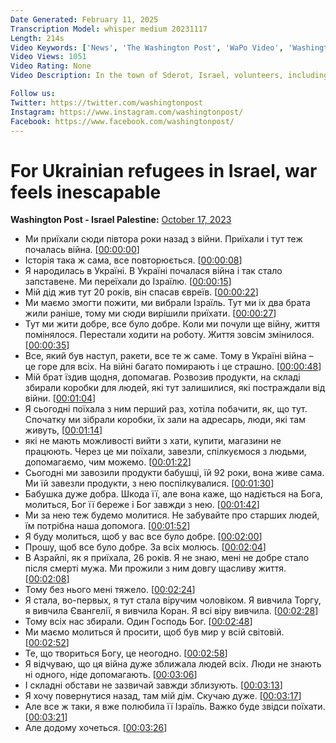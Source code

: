 ```yaml
---
Date Generated: February 11, 2025
Transcription Model: whisper medium 20231117
Length: 214s
Video Keywords: ['News', 'The Washington Post', 'WaPo Video', 'Washington Post Video', 'Washington Post YouTube', 'a:world', 'gaza', 'hamas', 'israel', 'palestine', 's:World', 't:Original', 'ukraine', 'war']
Video Views: 1051
Video Rating: None
Video Description: In the town of Sderot, Israel, volunteers, including Ukrainian refugee Veronica Odarchuk, bring food and other household supplies to elderly residents. For Odarchuk, war feels inescapable: 'We came here, and the war began too, same story, everything is repeated.' Subscribe to The Washington Post on YouTube: https://wapo.st/2QOdcqK

Follow us:
Twitter: https://twitter.com/washingtonpost
Instagram: https://www.instagram.com/washingtonpost/
Facebook: https://www.facebook.com/washingtonpost/
---
```


# For Ukrainian refugees in Israel, war feels inescapable
**Washington Post - Israel Palestine:** [October 17, 2023](https://www.youtube.com/watch?v=fLLEHmxrQOU)
*  Ми приїхали сюди півтора роки назад з війни. Приїхали і тут теж почалась війна. [[00:00:00](https://www.youtube.com/watch?v=fLLEHmxrQOU&t=0.0s)]
*  Історія така ж сама, все повторюється. [[00:00:08](https://www.youtube.com/watch?v=fLLEHmxrQOU&t=8.0s)]
*  Я народилась в Україні. В Україні почалася війна і так стало запставене. Ми переїхали до Ізраїлю. [[00:00:15](https://www.youtube.com/watch?v=fLLEHmxrQOU&t=15.0s)]
*  Мій дід жив тут 20 років, він спасав євреїв. [[00:00:22](https://www.youtube.com/watch?v=fLLEHmxrQOU&t=22.0s)]
*  Ми маємо змогти пожити, ми вибрали Ізраїль. Тут ми іх два брата жили раніше, тому ми сюди вирішили приїхати. [[00:00:27](https://www.youtube.com/watch?v=fLLEHmxrQOU&t=27.0s)]
*  Тут ми жити добре, все було добре. Коли ми почули ще війну, життя помінялося. Перестали ходити на роботу. Життя зовсім змінилося. [[00:00:35](https://www.youtube.com/watch?v=fLLEHmxrQOU&t=35.0s)]
*  Все, який був наступ, ракети, все те ж саме. Тому в Україні війна – це горе для всіх. На війні багато помирають і це страшно. [[00:00:48](https://www.youtube.com/watch?v=fLLEHmxrQOU&t=48.0s)]
*  Мій брат їздив щодня, допомагав. Розвозив продукти, на складі збирали коробки для людей, які тут залишилися, які постраждали від війни. [[00:01:04](https://www.youtube.com/watch?v=fLLEHmxrQOU&t=64.0s)]
*  Я сьогодні поїхала з ним перший раз, хотіла побачити, як, що тут. Спочатку ми зібрали коробки, їх зали на адресарь, люди, які там живуть, [[00:01:14](https://www.youtube.com/watch?v=fLLEHmxrQOU&t=74.0s)]
*  які не мають можливості вийти з хати, купити, магазини не працюють. Через це ми поїхали, завезли, спілкуємося з людьми, допомагаємо, чим можемо. [[00:01:22](https://www.youtube.com/watch?v=fLLEHmxrQOU&t=82.0s)]
*  Сьогодні ми завозили продукти бабушці, їй 92 роки, вона живе сама. Ми їй завезли продукти, з нею поспілкувалися. [[00:01:30](https://www.youtube.com/watch?v=fLLEHmxrQOU&t=90.0s)]
*  Бабушка дуже добра. Шкода її, але вона каже, що надіється на Бога, молиться, Бог її береже і Бог завжди з нею. [[00:01:42](https://www.youtube.com/watch?v=fLLEHmxrQOU&t=102.0s)]
*  Ми за нею теж будемо молитися. Не забувайте про старших людей, їм потрібна наша допомога. [[00:01:52](https://www.youtube.com/watch?v=fLLEHmxrQOU&t=112.0s)]
*  Я буду молиться, щоб у вас все було добре. [[00:02:00](https://www.youtube.com/watch?v=fLLEHmxrQOU&t=120.0s)]
*  Прошу, щоб все було добре. За всіх молюсь. [[00:02:04](https://www.youtube.com/watch?v=fLLEHmxrQOU&t=124.0s)]
*  В Азрайлі, як я приїхала, 26 років. Я не знаю, мені не добре стало після смерті мужа. Ми прожили з ним довгу щасливу життя. [[00:02:08](https://www.youtube.com/watch?v=fLLEHmxrQOU&t=128.0s)]
*  Тому без нього мені тяжело. [[00:02:24](https://www.youtube.com/watch?v=fLLEHmxrQOU&t=144.0s)]
*  Я стала, во-первых, я тут стала віручим чоловіком. Я вивчила Торгу, я вивчила Євангелії, я вивчила Коран. Я всі віру вивчила. [[00:02:28](https://www.youtube.com/watch?v=fLLEHmxrQOU&t=148.0s)]
*  Тому всіх нас збирали. Один Господь Бог. [[00:02:48](https://www.youtube.com/watch?v=fLLEHmxrQOU&t=168.0s)]
*  Ми маємо молиться й просити, щоб був мир у всій світовій. [[00:02:52](https://www.youtube.com/watch?v=fLLEHmxrQOU&t=172.0s)]
*  Те, що твориться Богу, це неогодно. [[00:02:58](https://www.youtube.com/watch?v=fLLEHmxrQOU&t=178.0s)]
*  Я відчуваю, що ця війна дуже зближала людей всіх. Люди не знають ні одного, ніде допомагають. [[00:03:06](https://www.youtube.com/watch?v=fLLEHmxrQOU&t=186.0s)]
*  І складні обстави не зазвичай завжди зблизують. [[00:03:13](https://www.youtube.com/watch?v=fLLEHmxrQOU&t=193.0s)]
*  Я хочу повернутися назад, там мій дім. Скучаю дуже. [[00:03:17](https://www.youtube.com/watch?v=fLLEHmxrQOU&t=197.0s)]
*  Але все ж таки, я вже полюбила її Ізраїль. Важко буде звідси поїхати. [[00:03:21](https://www.youtube.com/watch?v=fLLEHmxrQOU&t=201.0s)]
*  Але додому хочеться. [[00:03:26](https://www.youtube.com/watch?v=fLLEHmxrQOU&t=206.0s)]
